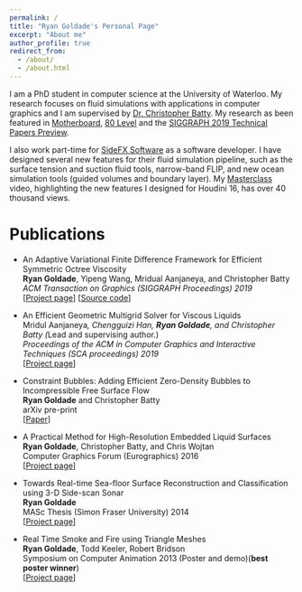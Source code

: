 ```yaml
---
permalink: /
title: "Ryan Goldade's Personal Page"
excerpt: "About me"
author_profile: true
redirect_from: 
  - /about/
  - /about.html
---
```


I am a PhD student in computer science at the University of Waterloo. My research focuses on fluid simulations with applications in computer graphics and I am supervised by [Dr. Christopher Batty](https://cs.uwaterloo.ca/~c2batty/). My research as been featured in [Motherboard](https://www.vice.com/en_us/article/kzkmwy/computer-animation-physics-christopher-batty-asmr), [80 Level](https://80.lv/articles/research-adaptive-framework-for-fluid-simulation-002sgr-006sdf/) and the [SIGGRAPH 2019 Technical Papers Preview](https://www.youtube.com/watch?v=EhDr3Rs5fTU).

I also work part-time for [SideFX Software](https://www.sidefx.com/) as a software developer. I have designed several new features for their fluid simulation pipeline, such as the surface tension and suction fluid tools, narrow-band FLIP, and new ocean simulation tools (guided volumes and boundary layer). My [Masterclass](https://vimeo.com/209763376) video, highlighting the new features I designed for Houdini 16, has over 40 thousand views.

Publications
======

* An Adaptive Variational Finite Difference Framework for Efficient Symmetric Octree Viscosity  
    **Ryan Goldade**, Yipeng Wang, Mridual Aanjaneya, and Christopher Batty  
    *ACM Transaction on Graphics (SIGGRAPH Proceedings) 2019*  
    [[Project page](https://cs.uwaterloo.ca/~rgoldade/adaptiveviscosity/)] [[Source code](https://github.com/rgoldade/AdaptiveViscositySolver)]

* An Efficient Geometric Multigrid Solver for Viscous Liquids  
    Mridul Aanjaneya<sup>*</sup>, Chengguizi Han, **Ryan Goldade**, and Christopher Batty (<sup>*</sup>Lead and supervising author.)  
    *Proceedings of the ACM in Computer Graphics and Interactive Techniques (SCA proceedings) 2019*  
    [[Project page](https://orionquest.github.io/papers/EGMVL/paper.html)]

* Constraint Bubbles: Adding Efficient Zero-Density Bubbles to Incompressible Free Surface Flow  
    **Ryan Goldade** and Christopher Batty  
    arXiv pre-print  
    [[Paper](https://arxiv.org/abs/1711.11470)]
    
* A Practical Method for High-Resolution Embedded Liquid Surfaces  
    **Ryan Goldade**, Christopher Batty, and Chris Wojtan  
    Computer Graphics Forum (Eurographics) 2016  
    [[Project page](http://poisson.cs.uwaterloo.ca/errorcorrection/)]

* Towards Real-time Sea-floor Surface Reconstruction and Classification using 3-D Side-scan Sonar  
    **Ryan Goldade**  
    MASc Thesis (Simon Fraser University) 2014  
    [[Project page](http://summit.sfu.ca/item/14384)]

* Real Time Smoke and Fire using Triangle Meshes  
    **Ryan Goldade**, Todd Keeler, Robert Bridson  
    Symposium on Computer Animation 2013 (Poster and demo)(**best poster winner**)  
    [[Project page](https://cs.uwaterloo.ca/~rgoldade/sca/)]
    
